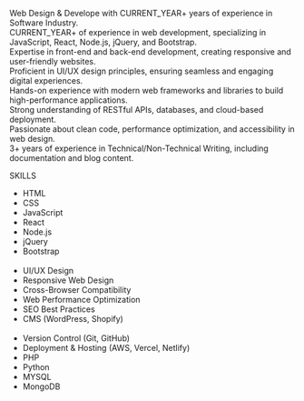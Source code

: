 Web Design & Develope with CURRENT_YEAR+ years of experience in Software Industry.<br />
CURRENT_YEAR+ of experience in web development, specializing in JavaScript, React, Node.js, jQuery, and Bootstrap.<br />
Expertise in front-end and back-end development, creating responsive and user-friendly websites.<br />
Proficient in UI/UX design principles, ensuring seamless and engaging digital experiences.<br />
Hands-on experience with modern web frameworks and libraries to build high-performance applications.<br />
Strong understanding of RESTful APIs, databases, and cloud-based deployment.<br />
Passionate about clean code, performance optimization, and accessibility in web design.<br />
3+ years of experience in Technical/Non-Technical Writing, including documentation and blog content.<br />


SKILLS

<ul>

<li>HTML</li>  
<li>CSS</li>  
<li>JavaScript</li>  
<li>React</li>  
<li>Node.js</li>  
<li>jQuery</li>  
<li>Bootstrap</li>    
<br/>  
<li>UI/UX Design</li>  
<li>Responsive Web Design</li>  
<li>Cross-Browser Compatibility</li>  
<li>Web Performance Optimization</li>  
<li>SEO Best Practices</li>  
<li>CMS (WordPress, Shopify)</li> 
<br/>  
<li>Version Control (Git, GitHub)</li>  
<li>Deployment & Hosting (AWS, Vercel, Netlify)</li>  
<li>PHP</li>
<li>Python</li>
<li>MYSQL</li>
<li>MongoDB</li> 
		
</ul>


